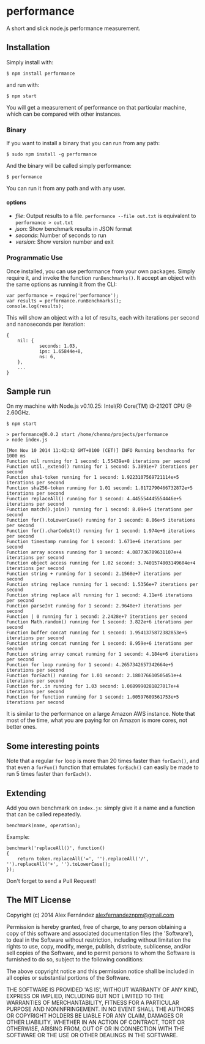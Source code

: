 # performance

A short and slick node.js performance measurement.

## Installation

Simply install with:

    $ npm install performance

and run with:

    $ npm start

You will get a measurement of performance on that particular machine,
which can be compared with other instances.

### Binary

If you want to install a binary that you can run from any path:

    $ sudo npm install -g performance

And the binary will be called simply performance:

    $ performance

You can run it from any path and with any user.

#### options

* *file*: Output results to a file. `performance --file out.txt` is equivalent
  to `performance > out.txt`
* *json*: Show benchmark results in JSON format
* *seconds*: Number of seconds to run
* *version*: Show version number and exit

### Programmatic Use

Once installed, you can use performance from your own packages. Simply require
it, and invoke the function `runBenchmarks()`. It accept an object with the same
options as running it from the CLI:

```
var performance = require('performance');
var results = performance.runBenchmarks();
console.log(results);
```

This will show an object with a lot of results, each with iterations per second and nanoseconds per iteration:

```
{
	nil: {
            seconds: 1.03,
            ips: 1.65844e+8,
            ns: 6,
    },
	...
}
```

## Sample run

On my machine with Node.js v0.10.25: Intel(R) Core(TM) i3-2120T CPU @ 2.60GHz.

```
$ npm start

> performance@0.0.2 start /home/chenno/projects/performance
> node index.js

[Mon Nov 10 2014 11:42:42 GMT+0100 (CET)] INFO Running benchmarks for 1000 ms
Function nil running for 1 second: 1.55439e+8 iterations per second
Function util._extend() running for 1 second: 5.3891e+7 iterations per second
Function sha1-token running for 1 second: 1.9223107569721114e+5 iterations per second
Function sha256-token running for 1.01 second: 1.8172790466732872e+5 iterations per second
Function replaceAll() running for 1 second: 4.445554445554446e+5 iterations per second
Function match().join() running for 1 second: 8.09e+5 iterations per second
Function for().toLowerCase() running for 1 second: 8.86e+5 iterations per second
Function for().charCodeAt() running for 1 second: 1.974e+6 iterations per second
Function timestamp running for 1 second: 1.671e+6 iterations per second
Function array access running for 1 second: 4.087736789631107e+4 iterations per second
Function object access running for 1.02 second: 3.7401574803149604e+4 iterations per second
Function string + running for 1 second: 2.1568e+7 iterations per second
Function string replace running for 1 second: 1.5356e+7 iterations per second
Function string replace all running for 1 second: 4.11e+6 iterations per second
Function parseInt running for 1 second: 2.9648e+7 iterations per second
Function | 0 running for 1 second: 2.2428e+7 iterations per second
Function Math.random() running for 1 second: 3.822e+6 iterations per second
Function buffer concat running for 1 second: 1.9541375872382853e+5 iterations per second
Function string concat running for 1 second: 8.959e+6 iterations per second
Function string array concat running for 1 second: 4.184e+6 iterations per second
Function for loop running for 1 second: 4.2657342657342664e+5 iterations per second
Function forEach() running for 1.01 second: 2.180376610505451e+4 iterations per second
Function for..in running for 1.03 second: 1.0689990281827017e+4 iterations per second
Function for function running for 1 second: 1.00597609561753e+5 iterations per second
```

It is similar to the performance on a large Amazon AWS instance. Note that most of the time,
what you are paying for on Amazon is more cores, not better ones.

## Some interesting points

Note that a regular `for` loop is more than 20 times faster than `forEach()`,
and that even a `forFun()` function that emulates `forEach()` can easily be made
to run 5 times faster than `forEach()`.

## Extending

Add you own benchmark on `index.js`: simply give it a name and a function
that can be called repeatedly.

    benchmark(name, operation);

Example:

    benchmark('replaceAll()', function()
    {
        return token.replaceAll('=', '').replaceAll('/', '').replaceAll('+', '').toLowerCase();
    });

Don't forget to send a Pull Request!

## The MIT License

Copyright (c) 2014 Alex Fernández <alexfernandeznpm@gmail.com>

Permission is hereby granted, free of charge, to any person obtaining a copy of this software and associated documentation files (the 'Software'), to deal in the Software without restriction, including without limitation the rights to use, copy, modify, merge, publish, distribute, sublicense, and/or sell copies of the Software, and to permit persons to whom the Software is furnished to do so, subject to the following conditions:

The above copyright notice and this permission notice shall be included in all copies or substantial portions of the Software.

THE SOFTWARE IS PROVIDED 'AS IS', WITHOUT WARRANTY OF ANY KIND, EXPRESS OR IMPLIED, INCLUDING BUT NOT LIMITED TO THE WARRANTIES OF MERCHANTABILITY, FITNESS FOR A PARTICULAR PURPOSE AND NONINFRINGEMENT. IN NO EVENT SHALL THE AUTHORS OR COPYRIGHT HOLDERS BE LIABLE FOR ANY CLAIM, DAMAGES OR OTHER LIABILITY, WHETHER IN AN ACTION OF CONTRACT, TORT OR OTHERWISE, ARISING FROM, OUT OF OR IN CONNECTION WITH THE SOFTWARE OR THE USE OR OTHER DEALINGS IN THE SOFTWARE.

